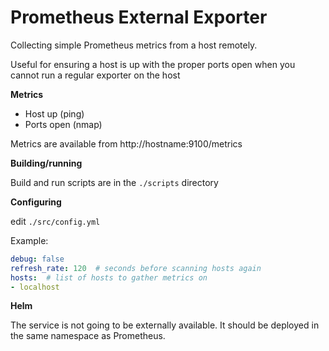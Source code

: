 # Prometheus External Exporter

Collecting simple Prometheus metrics from a host remotely. 

Useful for ensuring a host is up with the proper ports open when you 
cannot run a regular exporter on the host

**Metrics**
- Host up (ping)
- Ports open (nmap)

Metrics are available from http://hostname:9100/metrics

**Building/running**

Build and run scripts are in the `./scripts` directory

**Configuring**

edit `./src/config.yml`

Example: 
```yaml
debug: false
refresh_rate: 120  # seconds before scanning hosts again
hosts:  # list of hosts to gather metrics on
- localhost
```

**Helm**

The service is not going to be externally available.  It should be deployed in the same namespace as 
Prometheus.
